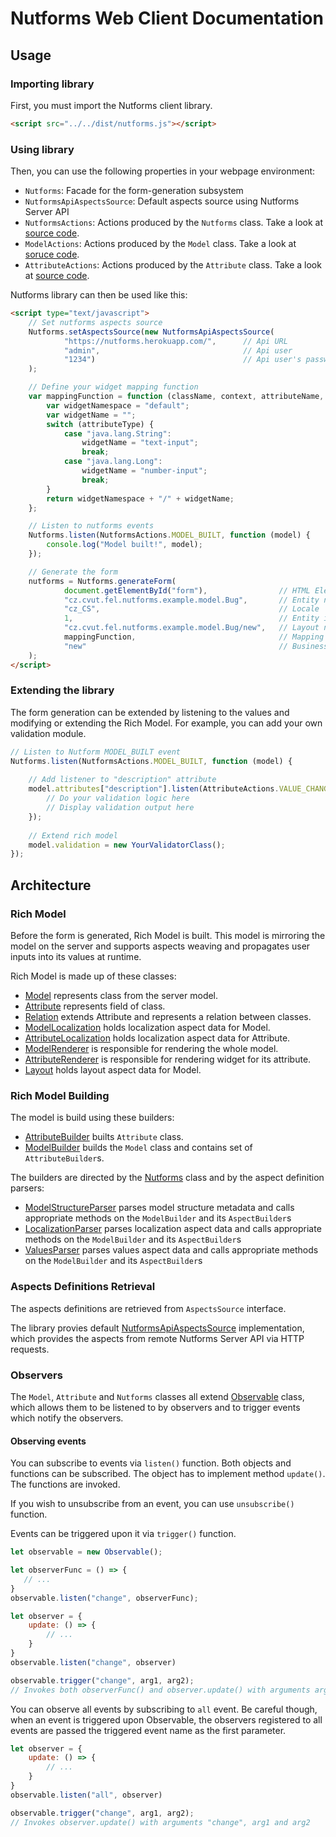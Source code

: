 # Nutforms Web Client Documentation

## Usage

### Importing library

First, you must import the Nutforms client library.

```html
<script src="../../dist/nutforms.js"></script>
```

### Using library

Then, you can use the following properties in your webpage environment:
- `Nutforms`: Facade for the form-generation subsystem
- `NutformsApiAspectsSource`: Default aspects source using Nutforms Server API
- `NutformsActions`: Actions produced by the `Nutforms` class. Take a look at [source code](https://github.com/jSquirrel/nutforms-web-client/blob/master/src/actions/NutformsActions.js).
- `ModelActions`: Actions produced by the `Model` class. Take a look at [soruce code](https://github.com/jSquirrel/nutforms-web-client/blob/master/src/actions/ModelActions.js).
- `AttributeActions`: Actions produced by the `Attribute` class. Take a look at [source code](https://github.com/jSquirrel/nutforms-web-client/blob/master/src/actions/AttributeActions.js).

Nutforms library can then be used like this:

```html
<script type="text/javascript">
    // Set nutforms aspects source
    Nutforms.setAspectsSource(new NutformsApiAspectsSource(
            "https://nutforms.herokuapp.com/",      // Api URL
            "admin",                                // Api user
            "1234")                                 // Api user's password
    );

    // Define your widget mapping function
    var mappingFunction = function (className, context, attributeName, attributeType, isAttributePrimary) {
        var widgetNamespace = "default";
        var widgetName = "";
        switch (attributeType) {
            case "java.lang.String":
                widgetName = "text-input";
                break;
            case "java.lang.Long":
                widgetName = "number-input";
                break;
        }
        return widgetNamespace + "/" + widgetName;
    };

    // Listen to nutforms events
    Nutforms.listen(NutformsActions.MODEL_BUILT, function (model) {
        console.log("Model built!", model);
    });

    // Generate the form
    nutforms = Nutforms.generateForm(
            document.getElementById("form"),                // HTML Element
            "cz.cvut.fel.nutforms.example.model.Bug",       // Entity name
            "cz_CS",                                        // Locale
            1,                                              // Entity id
            "cz.cvut.fel.nutforms.example.model.Bug/new",   // Layout name
            mappingFunction,                                // Mapping function
            "new"                                           // Business context
    );
</script>
```

### Extending the library

The form generation can be extended by listening to the values and modifying or extending the Rich Model.
For example, you can add your own validation module.

```javascript
// Listen to Nutform MODEL_BUILT event
Nutforms.listen(NutformsActions.MODEL_BUILT, function (model) {
    
    // Add listener to "description" attribute
    model.attributes["description"].listen(AttributeActions.VALUE_CHANGED, function() {
        // Do your validation logic here
        // Display validation output here
    });
    
    // Extend rich model
    model.validation = new YourValidatorClass();
});
```

## Architecture

### Rich Model

Before the form is generated, Rich Model is built. This model is mirroring the model on the server
and supports aspects weaving and propagates user inputs into its values at runtime.

Rich Model is made up of these classes:
- [Model](https://github.com/jSquirrel/nutforms-web-client/blob/master/src/model/Model.js) represents class from the server model.
- [Attribute](https://github.com/jSquirrel/nutforms-web-client/blob/master/src/model/Attribute.js) represents field of class.
- [Relation](https://github.com/jSquirrel/nutforms-web-client/blob/master/src/model/Relation.js) extends Attribute and represents a relation between classes.
- [ModelLocalization](https://github.com/jSquirrel/nutforms-web-client/blob/master/src/model/ModelLocalization.js) holds localization aspect data for Model.
- [AttributeLocalization](https://github.com/jSquirrel/nutforms-web-client/blob/master/src/model/AttributeLocalization.js) holds localization aspect data for Attribute.
- [ModelRenderer](https://github.com/jSquirrel/nutforms-web-client/blob/master/src/model/ModelRenderer.js) is responsible for rendering the whole model.
- [AttributeRenderer](https://github.com/jSquirrel/nutforms-web-client/blob/master/src/model/AttributeRenderer.js) is responsible for rendering widget for its attribute.
- [Layout](https://github.com/jSquirrel/nutforms-web-client/blob/master/src/model/Layout.js) holds layout aspect data for Model.

### Rich Model Building

The model is build using these builders:
- [AttributeBuilder](https://github.com/jSquirrel/nutforms-web-client/blob/master/src/model/AttributeBuilder.js) builts `Attribute` class.
- [ModelBuilder](https://github.com/jSquirrel/nutforms-web-client/blob/master/src/model/ModelBuilder.js) builds the `Model` class and contains set of `AttributeBuilder`s.

The builders are directed by the
[Nutforms](https://github.com/jSquirrel/nutforms-web-client/blob/master/src/Nutforms.js) class
and by the aspect definition parsers:
- [ModelStructureParser](https://github.com/jSquirrel/nutforms-web-client/blob/master/src/parser/ModelStructureParser.js) parses model structure metadata and calls appropriate methods on the `ModelBuilder` and its `AspectBuilder`s
- [LocalizationParser](https://github.com/jSquirrel/nutforms-web-client/blob/master/src/parser/LocalizationParser.js) parses localization aspect data and calls appropriate methods on the `ModelBuilder` and its `AspectBuilder`s
- [ValuesParser](https://github.com/jSquirrel/nutforms-web-client/blob/master/src/parser/ValuesParser.js) parses values aspect data and calls appropriate methods on the `ModelBuilder` and its `AspectBuilder`s

### Aspects Definitions Retrieval

The aspects definitions are retrieved from `AspectsSource` interface.

The library provies default [NutformsApiAspectsSource](https://github.com/jSquirrel/nutforms-web-client/blob/master/src/aspectsSource/NutformsApiAspectsSource.js)
implementation, which provides the aspects from remote Nutforms Server API via HTTP requests.

### Observers

The `Model`, `Attribute` and `Nutforms` classes all extend [Observable](https://github.com/jSquirrel/nutforms-web-client/blob/master/src/observer/Observable.js)
class, which allows them to be listened to by observers and to trigger events which notify the observers.

#### Observing events

You can subscribe to events via `listen()`
function. Both objects and functions can be subscribed. The object has to implement method `update()`.
The functions are invoked.

If you wish to unsubscribe from an event, you can use `unsubscribe()` function.

Events can be triggered upon it via `trigger()` function.

```javascript
let observable = new Observable();

let observerFunc = () => {
   // ...
}
observable.listen("change", observerFunc);

let observer = {
    update: () => {
        // ...
    }
}
observable.listen("change", observer)

observable.trigger("change", arg1, arg2);
// Invokes both observerFunc() and observer.update() with arguments arg1 and arg2
```


You can observe all events by subscribing to `all` event. Be careful though, when an event is triggered upon Observable,
the observers registered to all events are passed the triggered event name as the first parameter.

```javascript
let observer = {
    update: () => {
        // ...
    }
}
observable.listen("all", observer)

observable.trigger("change", arg1, arg2);
// Invokes observer.update() with arguments "change", arg1 and arg2
```
